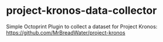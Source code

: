 # project-kronos-data-collector
Simple Octoprint Plugin to collect a dataset for Project Kronos: https://github.com/MrBreadWater/project-kronos
